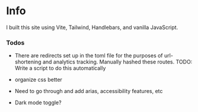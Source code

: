 # Info

I built this site using Vite, Tailwind, Handlebars, and vanilla JavaScript.

### Todos

- There are redirects set up in the toml file for the purposes of url-shortening and analytics tracking. Manually hashed these routes. TODO: Write a script to do this automatically

- organize css better

- Need to go through and add arias, accessibility features, etc

- Dark mode toggle?
